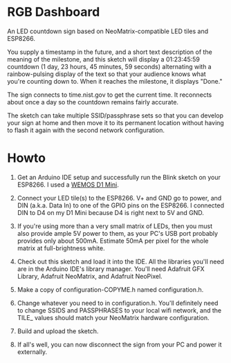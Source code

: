 RGB Dashboard
=

An LED countdown sign based on NeoMatrix-compatible LED tiles and
ESP8266.

You supply a timestamp in the future, and a short text description of
the meaning of the milestone, and this sketch will display a
01:23:45:59 countdown (1 day, 23 hours, 45 minutes, 59 seconds)
alternating with a rainbow-pulsing display of the text so that your
audience knows what you're counting down to. When it reaches the
milestone, it displays "Done."

The sign connects to time.nist.gov to get the current time. It
reconnects about once a day so the countdown remains fairly accurate.

The sketch can take multiple SSID/passphrase sets so that you can
develop your sign at home and then move it to its permanent location
without having to flash it again with the second network
configuration.

Howto
==

1. Get an Arduino IDE setup and successfully run the Blink sketch on
   your ESP8266. I used a [WEMOS D1
   Mini](https://wiki.wemos.cc/products:d1:d1_mini).

2. Connect your LED tile(s) to the ESP8266. V+ and GND go to power,
   and DIN (a.k.a. Data In) to one of the GPIO pins on the ESP8266. I
   connected DIN to D4 on my D1 Mini because D4 is right next to 5V
   and GND.

3. If you're using more than a very small matrix of LEDs, then you
   must also provide ample 5V power to them, as your PC's USB port
   probably provides only about 500mA. Estimate 50mA per pixel for the
   whole matrix at full-brightness white.

4. Check out this sketch and load it into the IDE. All the libraries
   you'll need are in the Arduino IDE's library manager. You'll need
   Adafruit GFX Library, Adafruit NeoMatrix, and Adafruit NeoPixel.

5. Make a copy of configuration-COPYME.h named configuration.h.

6. Change whatever you need to in configuration.h. You'll definitely
   need to change SSIDS and PASSPHRASES to your local wifi network,
   and the TILE_ values should match your NeoMatrix hardware
   configuration.

7. Build and upload the sketch.

8. If all's well, you can now disconnect the sign from your PC and
   power it externally.
